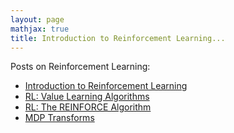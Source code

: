 ```yaml
---
layout: page
mathjax: true
title: Introduction to Reinforcement Learning...
---
```


Posts on Reinforcement Learning:
- [Introduction to Reinforcement Learning](/machine_learning/2021/02/13/introduction_to_machine_learning/)
- [RL: Value Learning Algorithms](/machine_learning/2021/02/14/value_learning_algorithms/)
- [RL: The REINFORCE Algorithm](/machine_learning/2021/02/14/reinforce/)
- [MDP Transforms](/machine_learning/rl/mdp-transforms)

